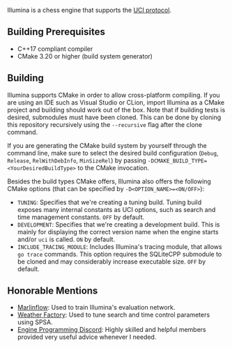 Illumina is a chess engine that supports the [UCI protocol](https://en.wikipedia.org/wiki/Universal_Chess_Interface). 

## Building Prerequisites

- C++17 compliant compiler
- CMake 3.20 or higher (build system generator)

## Building

Illumina supports CMake in order to allow cross-platform compiling. 
If you are using an IDE such as Visual Studio or CLion, import Illumina as a CMake project and building should work out of the box.
Note that if building tests is desired, submodules must have been cloned. This can be done by cloning this repository recursively using
the `--recursive` flag after the clone command.

If you are generating the CMake build system by yourself through the command line, make sure to select the desired 
build configuration (`Debug`, `Release`, `RelWithDebInfo`, `MinSizeRel`) by passing `-DCMAKE_BUILD_TYPE=<YourDesiredBuildType>` to 
the CMake invocation.

Besides the build types CMake offers, Illumina also offers the following CMake options (that can be specified by `-D<OPTION_NAME>=<ON/OFF>`):

- `TUNING`: Specifies that we're creating a tuning build. Tuning build exposes many internal constants as UCI options, such as search and time management constants. `OFF` by default.
- `DEVELOPMENT`: Specifies that we're creating a development build. This is mainly for displaying the correct version name when the engine starts and/or `uci` is called. `ON` by default.
- `INCLUDE_TRACING_MODULE`: Includes Illumina's tracing module, that allows `go trace` commands. 
This option requires the SQLiteCPP submodule to be cloned and may considerably increase executable size.
`OFF` by default.
## Honorable Mentions

- [Marlinflow](https://github.com/jnlt3/marlinflow): Used to train Illumina's evaluation network.
- [Weather Factory](https://github.com/jnlt3/weather-factory): Used to tune search and time control parameters using SPSA.
- [Engine Programming Discord](https://discord.com/invite/F6W6mMsTGN): Highly skilled and helpful members provided very useful advice whenever I needed.
